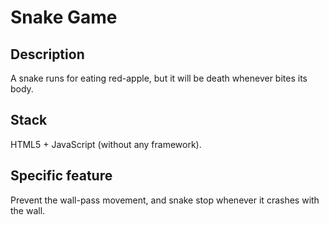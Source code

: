 # Snake Game

## Description

A snake runs for eating red-apple, but it will be death whenever bites its body.

## Stack

HTML5 + JavaScript (without any framework).

## Specific feature

Prevent the wall-pass movement, and snake stop whenever it crashes with the wall.